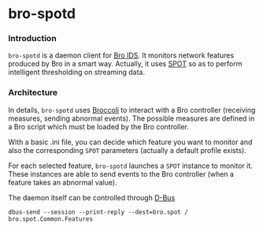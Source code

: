 # bro-spotd

### Introduction

`bro-spotd` is a daemon client for [Bro IDS](https://www.bro.org/). It monitors network features produced by Bro in a smart way.
Actually, it uses [SPOT](https://asiffer.github.io/libspot/) so as to perform intelligent thresholding on streaming data.


### Architecture
In details, `bro-spotd` uses [Broccoli](https://www.bro.org/sphinx/components/broccoli/broccoli-manual.html) 
to interact with a Bro controller (receiving measures, sending abnormal events).
The possible measures are defined in a Bro script which must be loaded
by the Bro controller. 

With a basic .ini file, you can decide which feature you want to monitor and also
the corresponding `SPOT` parameters (actually a default profile exists).

For each selected feature, `bro-spotd` launches a `SPOT` instance to monitor it. 
These instances are able to send events to the Bro controller (when a feature takes an abnormal value).

The daemon itself can be controlled through [D-Bus](https://en.wikipedia.org/wiki/D-Bus)

```commandline
dbus-send --session --print-reply --dest=bro.spot / bro.spot.Common.Features
```
